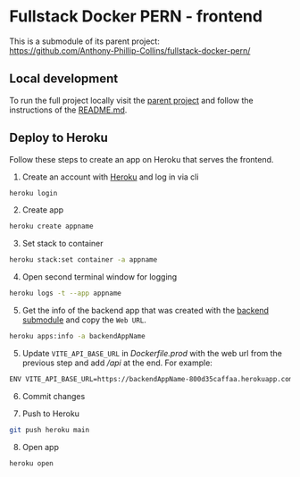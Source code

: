 # Fullstack Docker PERN - frontend

This is a submodule of its parent project:  
https://github.com/Anthony-Phillip-Collins/fullstack-docker-pern/

## Local development

To run the full project locally visit the [parent project](https://github.com/Anthony-Phillip-Collins/fullstack-docker-pern/) and follow the instructions of the [README.md](https://github.com/Anthony-Phillip-Collins/fullstack-docker-pern/blob/main/README.md).

## Deploy to Heroku

Follow these steps to create an app on Heroku that serves the frontend.

1. Create an account with [Heroku](https://www.heroku.com) and log in via cli

```bash
heroku login
```

2. Create app

```bash
heroku create appname
```

3. Set stack to container

```bash
heroku stack:set container -a appname
```

4. Open second terminal window for logging

```bash
heroku logs -t --app appname
```

5. Get the info of the backend app that was created with the [backend submodule](https://github.com/Anthony-Phillip-Collins/fullstack-docker-pern-backend) and copy the `Web URL`.

```bash
heroku apps:info -a backendAppName
```

5. Update `VITE_API_BASE_URL` in _Dockerfile.prod_ with the web url from the previous step and add _/api_ at the end. For example:

```bash
ENV VITE_API_BASE_URL=https://backendAppName-800d35caffaa.herokuapp.com/api
```

6. Commit changes

7. Push to Heroku

```bash
git push heroku main
```

8. Open app

```bash
heroku open
```
